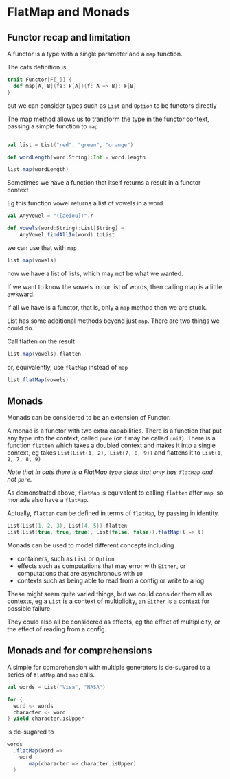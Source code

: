 # FlatMap and Monads

## Functor recap and limitation

A functor is a type with a single parameter and a `map` function.

The cats definition is
```scala
trait Functor[F[_]] {
  def map[A, B](fa: F[A])(f: A => B): F[B]
}
```
but we can consider types such as `List` and `Option` to be functors
directly

The map method allows us to transform the type in the functor context,
passing a simple function to `map`
```scala mdoc

val list = List("red", "green", "orange")

def wordLength(word:String):Int = word.length

list.map(wordLength)

```
Sometimes we have a function that itself returns a result in a functor context

Eg this function vowel returns a list of vowels in a word
```scala mdoc
val AnyVowel = "([aeiou])".r

def vowels(word:String):List[String] = 
    AnyVowel.findAllIn(word).toList

```
we can use that with `map`
```scala mdoc
list.map(vowels)
```
now we have a list of lists, which may not be what we wanted.

If we want to know the vowels in our list of words, 
then calling map is a little awkward.

If all we have is a functor, that is, only a `map` method then we are stuck.


List has some additional methods beyond just `map`.
There are two things we could do.

Call flatten on the result
```scala mdoc
list.map(vowels).flatten
```
or, equivalently, use `flatMap` instead of `map`
```scala mdoc
list.flatMap(vowels)
```

## Monads

Monads can be considered to be an extension of Functor.

A monad is a functor with two extra capabilities.
There is a function that put any type into the context,
called `pure` (or it may be called `unit`).
There is a function `flatten` which takes a doubled context and makes it
into a single context, eg takes `List(List(1, 2), List(7, 8, 9))`
and flattens it to `List(1, 2, 7, 8, 9)`

*Note that in cats there is a FlatMap type class that only has `flatMap` and not `pure`.*

As demonstrated above, `flatMap` is equivalent to calling `flatten` after `map`,
so monads also have a `flatMap`.

Actually, `flatten` can be defined in terms of `flatMap`, by passing in identity.

```scala mdoc
List(List(1, 2, 3), List(4, 5)).flatten
List(List(true, true, true), List(false, false)).flatMap(l => l)
```

Monads can be used to model different concepts including
- containers, such as `List` or `Option`
- effects such as computations that may error with `Either`, or computations that are asynchronous with `IO`
- contexts such as being able to read from a config or write to a log

These might seem quite varied things, but we could consider them all 
as contexts, eg a `List` is a context of multiplicity, 
an `Either` is a context for possible failure.

They could also all be considered as effects, eg the effect of multiplicity, or the effect of reading from a config.

## Monads and for comprehensions

A simple for comprehension with multiple generators is de-sugared to a series of `flatMap` and `map` calls.

```scala mdoc
val words = List("Visa", "NASA")

for {
  word <- words  
  character <- word
} yield character.isUpper

```
is de-sugared to
```scala mdoc
words
  .flatMap(word =>
    word
      .map(character => character.isUpper)
  )

```
